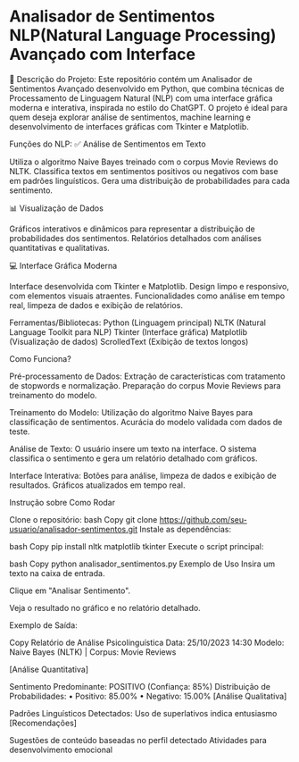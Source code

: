 # Analisador de Sentimentos NLP(Natural Language Processing) Avançado com Interface

🚀 Descrição do Projeto: Este repositório contém um Analisador de Sentimentos Avançado desenvolvido em Python, que combina técnicas de Processamento de Linguagem Natural (NLP) com uma interface gráfica moderna e interativa, inspirada no estilo do ChatGPT. O projeto é ideal para quem deseja explorar análise de sentimentos, machine learning e desenvolvimento de interfaces gráficas com Tkinter e Matplotlib.

Funções do NLP: ✅ Análise de Sentimentos em Texto

Utiliza o algoritmo Naive Bayes treinado com o corpus Movie Reviews do NLTK. Classifica textos em sentimentos positivos ou negativos com base em padrões linguísticos. Gera uma distribuição de probabilidades para cada sentimento.

📊 Visualização de Dados

Gráficos interativos e dinâmicos para representar a distribuição de probabilidades dos sentimentos. Relatórios detalhados com análises quantitativas e qualitativas.

💻 Interface Gráfica Moderna

Interface desenvolvida com Tkinter e Matplotlib. Design limpo e responsivo, com elementos visuais atraentes. Funcionalidades como análise em tempo real, limpeza de dados e exibição de relatórios.

Ferramentas/Bibliotecas: Python (Linguagem principal) NLTK (Natural Language Toolkit para NLP) Tkinter (Interface gráfica) Matplotlib (Visualização de dados) ScrolledText (Exibição de textos longos)

Como Funciona?

Pré-processamento de Dados: Extração de características com tratamento de stopwords e normalização. Preparação do corpus Movie Reviews para treinamento do modelo.

Treinamento do Modelo: Utilização do algoritmo Naive Bayes para classificação de sentimentos. Acurácia do modelo validada com dados de teste.

Análise de Texto: O usuário insere um texto na interface. O sistema classifica o sentimento e gera um relatório detalhado com gráficos.

Interface Interativa: Botões para análise, limpeza de dados e exibição de resultados. Gráficos atualizados em tempo real.

Instrução sobre Como Rodar

Clone o repositório:
bash Copy git clone https://github.com/seu-usuario/analisador-sentimentos.git Instale as dependências:

bash Copy pip install nltk matplotlib tkinter Execute o script principal:

bash Copy python analisador_sentimentos.py Exemplo de Uso Insira um texto na caixa de entrada.

Clique em "Analisar Sentimento".

Veja o resultado no gráfico e no relatório detalhado.

Exemplo de Saída:

Copy Relatório de Análise Psicolinguística
Data: 25/10/2023 14:30
Modelo: Naive Bayes (NLTK) | Corpus: Movie Reviews

[Análise Quantitativa]

Sentimento Predominante: POSITIVO (Confiança: 85%)
Distribuição de Probabilidades:
• Positivo: 85.00%
• Negativo: 15.00%
[Análise Qualitativa]

Padrões Linguísticos Detectados:
Uso de superlativos indica entusiasmo
[Recomendações]

Sugestões de conteúdo baseadas no perfil detectado
Atividades para desenvolvimento emocional
